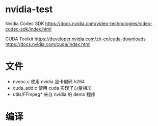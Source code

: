 # nvidia-test

Nvidia Codec SDK
https://docs.nvidia.com/video-technologies/video-codec-sdk/index.html

CUDA Toolkit
https://developer.nvidia.com/zh-cn/cuda-downloads
https://docs.nvidia.com/cuda/index.html


# 文件

* nvenc.c 使用 nvidia 显卡编码 h264
* cuda_add.c 使用 cuda 实现了向量相加
* utils/FFmpeg* 来自 nvidia 的 demo 程序

# 编译

